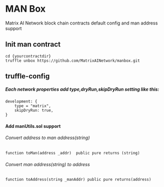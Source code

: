 # MAN Box

Matrix AI Network block chain contracts default config and man address support
## Init man contract
    cd {yourcontractdir}
    truffle unbox https://github.com/MatrixAINetwork/manbox.git
## truffle-config
##### Each network properties add type,dryRun,skipDryRun setting like this:
    development: {
        type = "matrix",
        skipDryRun: true,
    }
#### Add manUtils.sol support
###### Convert address to man address(string)
    function toMan(address _addr)  public pure returns (string)
###### Convert man address(string) to address
    function toAddress(string _manAddr) public pure returns(address)
